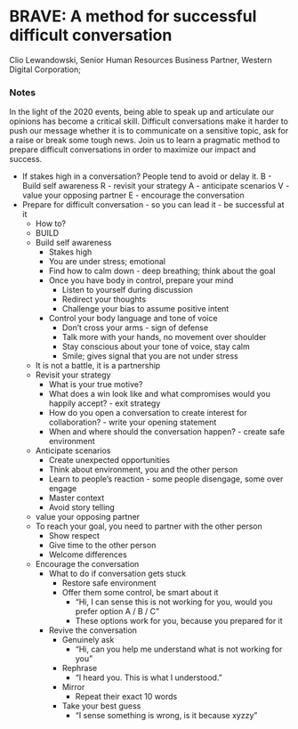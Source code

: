 # BRAVE: A method for successful difficult conversation
Clio Lewandowski, Senior Human Resources Business Partner, Western Digital Corporation;

### Notes

In the light of the 2020 events, being able to speak up and articulate our opinions has become a critical skill. Difficult conversations make it harder to push our message whether it is to communicate on a sensitive topic, ask for a raise or break some tough news. Join us to learn a pragmatic method to prepare difficult conversations in order to maximize our impact and success.
* If stakes high in a conversation? People tend to avoid or delay it.
B - Build self awareness
R - revisit your strategy
A - anticipate scenarios
V - value your opposing partner
E - encourage the conversation
* Prepare for difficult conversation - so you can lead it - be successful at it
    * How to?
    * BUILD
    * Build self awareness
        * Stakes high
        * You are under stress; emotional
        * Find how to calm down - deep breathing; think about the goal
        * Once you have body in control, prepare your mind
            * Listen to yourself during discussion
            * Redirect your thoughts
            * Challenge your bias to assume positive intent
        * Control your body language and tone of voice
            * Don’t cross your arms - sign of defense
            * Talk more with your hands, no movement over shoulder
            * Stay conscious about your tone of voice, stay calm
            * Smile; gives signal that you are not under stress
    * It is not a battle, it is a partnership
    * Revisit your strategy
        * What is your true motive?
        * What does a win look like and what compromises would you happily accept? - exit strategy
        * How do you open a conversation to create interest for collaboration? - write your opening statement
        * When and where should the conversation happen? - create safe environment 
    * Anticipate scenarios
        * Create unexpected opportunities
        * Think about environment, you and the other person
        * Learn to people’s reaction - some people disengage, some over engage
        * Master context
        * Avoid story telling
    * value your opposing partner
    * To reach your goal, you need to partner with the other person
        * Show respect
        * Give time to the other person
        * Welcome differences
    * Encourage the conversation 
        * What to do if conversation gets stuck
            * Restore safe environment 
            * Offer them some control, be smart about it
                * “Hi, I can sense this is not working for you, would you prefer option A / B / C”
                * These options work for you, because you prepared for it
        * Revive the conversation
            * Genuinely ask
                * “Hi, can you help me understand what is not working for you”
            * Rephrase
                * “I heard you. This is what I understood.”
            * Mirror
                * Repeat their exact 10 words
            * Take your best guess
                * “I sense something is wrong, is it because xyzzy”
